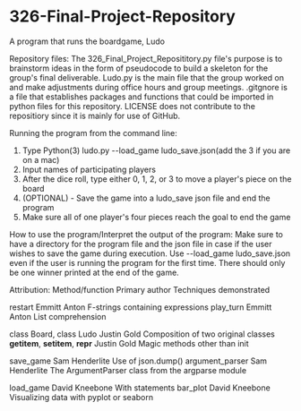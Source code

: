 # 326-Final-Project-Repository
A program that runs the boardgame, Ludo

Repository files:
The 326_Final_Project_Reposititory.py file's purpose is to brainstorm ideas in the form of pseudocode to build a skeleton for the group's final deliverable.
Ludo.py is the main file that the group worked on and make adjustments during office hours and group meetings.
.gitgnore is a file that establishes packages and functions that could be imported in python files for this repository.
LICENSE does not contribute to the repositiory since it is mainly for use of GitHub.

Running the program from the command line:
1. Type Python(3) ludo.py --load_game ludo_save.json(add the 3 if you are on a mac)
2. Input names of participating players
3. After the dice roll, type either 0, 1, 2, or 3 to move a player's piece on the board
4. (OPTIONAL) - Save the game into a ludo_save json file and end the program
5. Make sure all of one player's four pieces reach the goal to end the game

How to use the program/Interpret the output of the program:
Make sure to have a directory for the program file and the json file in case if the user wishes to save the game during execution.
Use --load_game ludo_save.json even if the user is running the program for the first time.
There should only be one winner printed at the end of the game.

Attribution:
Method/function                      Primary author      Techniques demonstrated

restart                              Emmitt Anton        F-strings containing expressions
play_turn                            Emmitt Anton        List comprehension 


class Board, class Ludo              Justin Gold         Composition of two original classes 
__getitem__, __setitem__, __repr__   Justin Gold         Magic methods other than init


save_game                            Sam Henderlite      Use of json.dump()
argument_parser                      Sam Henderlite      The ArgumentParser class from the argparse module


load_game                            David Kneebone      With statements
bar_plot                             David Kneebone      Visualizing data with pyplot or seaborn

